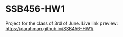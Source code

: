 # SSB456-HW1
Project for the class of 3rd of June.
Live link preview: https://darahman.github.io/SSB456-HW1/
